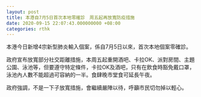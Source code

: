 ```yaml
---
layout: post
title: 本港自7月5日首次本地零確診　周五起再放寬防疫措施
date: 2020-09-15 22:07:43.000000000 +08:00
categories: rthk
---
```


本港今日新增4宗新型肺炎輸入個案，係自7月5日以來，首次本地個案零確診。

政府宣布放寬部分社交距離措施，本周五起重開酒吧、卡拉OK、派對房間、主題公園、泳池等，但要遵守特定條件，卡拉OK及酒吧，只有在飲食時豁免戴口罩，泳池內人數不能超過可容納的一半。食肆晚市堂食可延長午夜。

政府強調，不是一下子放寬措施，會繼續嚴陣以待，呼籲市民切勿掉以輕心。
